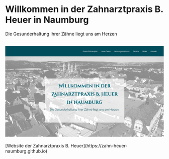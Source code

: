# Willkommen in der Zahnarztpraxis B. Heuer in Naumburg
Die Gesunderhaltung Ihrer Zähne liegt uns am Herzen
<br /><br />

<img src="zahn-heuer-naumburg.jpg" />

<br />
<br />
[Website der Zahnarztpraxis B. Heuer](https://zahn-heuer-naumburg.github.io)